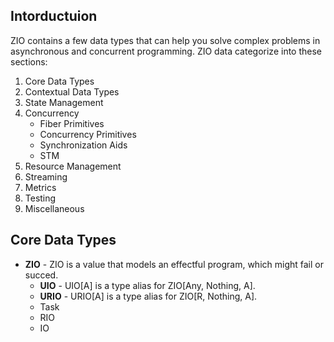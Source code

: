 ## Intorductuion
ZIO contains a few data types that can help you solve complex problems
in asynchronous and concurrent programming. ZIO data categorize into 
these sections:
1. Core Data Types
2. Contextual Data Types
3. State Management
4. Concurrency
   - Fiber Primitives
   - Concurrency Primitives
   - Synchronization Aids
   - STM
5. Resource Management
6. Streaming
7. Metrics
8. Testing
9. Miscellaneous

## Core Data Types
- **ZIO** - ZIO is a value that models an effectful program, which might fail or succed.
  - **UIO** - UIO[A] is a type alias for ZIO[Any, Nothing, A].
  - **URIO** - URIO[A] is a type alias for ZIO[R, Nothing, A].
  -  Task
  - RIO
  - IO
